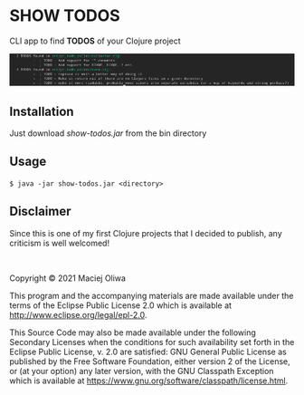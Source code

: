 # SHOW TODOS

CLI app to find **TODOS** of your Clojure project

![Example output](scr1.png "Example output")

## Installation
Just download *show-todos.jar* from the bin directory

## Usage

    $ java -jar show-todos.jar <directory>

## Disclaimer
Since this is one of my first Clojure projects that I decided to publish, any
criticism is well welcomed!

<br>

Copyright © 2021 Maciej Oliwa

This program and the accompanying materials are made available under the
terms of the Eclipse Public License 2.0 which is available at
http://www.eclipse.org/legal/epl-2.0.

This Source Code may also be made available under the following Secondary
Licenses when the conditions for such availability set forth in the Eclipse
Public License, v. 2.0 are satisfied: GNU General Public License as published by
the Free Software Foundation, either version 2 of the License, or (at your
option) any later version, with the GNU Classpath Exception which is available
at https://www.gnu.org/software/classpath/license.html.
